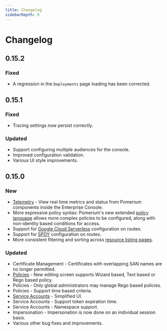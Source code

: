 ```yaml
---
title: Changelog
sidebarDepth: 0
---
```


#  Changelog

## 0.15.2

### Fixed

- A regression in the `Deployments` page loading has been corrected.

## 0.15.1

### Fixed

- Tracing settings now persist correctly.

### Updated

- Support configuring multiple audiences for the console.
- Improved configuration validation.
- Various UI style improvements.

## 0.15.0

### New

- [Telemetry] - View real time metrics and status from Pomerium components inside the Enterprise Console.
- More expressive policy syntax: Pomerium's new extended [policy language] allows more complex policies to be configured, along with non-identity based conditions for access.
- Support for [Google Cloud Serverless] configuration on routes.
- Support for [SPDY] configuration on routes.
- More consistent filtering and sorting across [resource listing pages][runtime].

### Updated

- Certificate Management - Certificates with overlapping SAN names are no longer permitted.
- [Policies] - New editing screen supports Wizard based, Text based or Rego based policy.
- Policies - Only global administrators may manage Rego based policies.
- Policies - Support time based criteria.
- [Service Accounts] - Simplified UI.
- Service Accounts - Support token expiration time.
- Service Accounts - Namespace support.
- Impersonation - Impersonation is now done on an individual session basis.
- Various other bug fixes and improvements.

[`signing key`]: /reference/readme.md#signing-key
[Telemetry]: /enterprise/reference/reports.md#traffic
[policy language]: /enterprise/reference/manage.md#pomerium-policy-language
[Google Cloud Serverless]: /reference/readme.md#enable-google-cloud-serverless-authentication
[SPDY]: /reference/readme.md#spdy
[runtime]: /enterprise/reference/reports.md#runtime
[Policies]: /enterprise/reference/manage.md#policies-2
[Service Accounts]: /enterprise/concepts.md#service-accounts